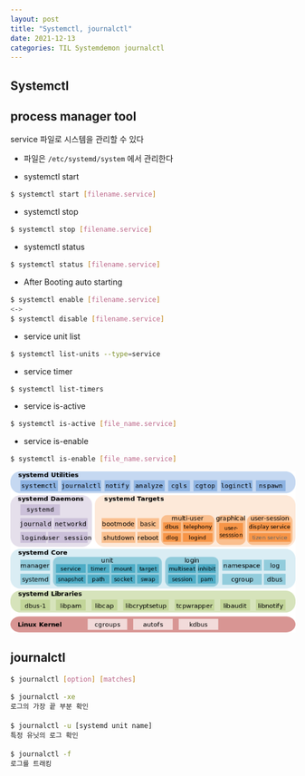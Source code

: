 ```yaml
---
layout: post
title: "Systemctl, journalctl"
date: 2021-12-13
categories: TIL Systemdemon journalctl
---
```


## Systemctl

## process manager tool 
service 파일로 시스템을 관리할 수 있다

- 파일은 `/etc/systemd/system` 에서 관리한다

- systemctl start
```bash
$ systemctl start [filename.service]
```

- systemctl stop
```bash
$ systemctl stop [filename.service]
```

- systemctl status
```bash
$ systemctl status [filename.service]
```

- After Booting auto starting
```bash
$ systemctl enable [filename.service]
<->
$ systemctl disable [filename.service]
```

- service unit list
```bash
$ systemctl list-units --type=service
```

- service timer
```bash
$ systemctl list-timers
```

- service is-active
```bash
$ systemctl is-active [file_name.service]
```

- service is-enable
```bash
$ systemctl is-enable [file_name.service]
```

![](https://raw.githubusercontent.com/Action2theFuture/Action2theFuture.github.io/main/_posts/Images/journalctl.png)

## journalctl

```bash
$ journalctl [option] [matches]
```

```bash
$ journalctl -xe
로그의 가장 끝 부분 확인

$ journalctl -u [systemd unit name]
특정 유닛의 로그 확인

$ journalctl -f
로그를 트래킹
```